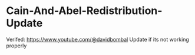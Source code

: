 # Cain-And-Abel-Redistribution-Update
Verifed: https://www.youtube.com/@davidbombal Update if its not working properly
